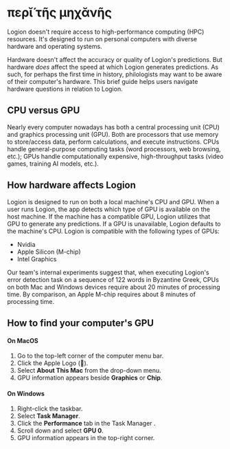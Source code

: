 # περῐ́ τῆς μηχᾰνῆς

Logion doesn't require access to high-performance computing (HPC) resources. It's designed to run on personal computers with diverse hardware and operating systems.

Hardware doesn't affect the accuracy or quality of Logion's predictions. But hardware *does* affect the speed at which Logion generates predictions. As such, for perhaps the first time in history, philologists may want to be aware of their computer's hardware. This brief guide helps users navigate hardware questions in relation to Logion.

## CPU versus GPU

Nearly every computer nowadays has both a central processing unit (CPU) and graphics processing unit (GPU). Both are processors that use memory to store/access data, perform calculations, and execute instructions. CPUs handle general-purpose computing tasks (word processors, web browsing, etc.); GPUs handle computationally expensive, high-throughput tasks (video games, training AI models, etc.).

## How hardware affects Logion

Logion is designed to run on both a local machine's CPU and GPU. When a user runs Logion, the app detects which type of GPU is available on the host machine. If the machine has a compatible GPU, Logion utilizes that GPU to generate any predictions. If a GPU is unavailable, Logion defaults to the machine's CPU. Logion is compatible with the following types of GPUs:

- Nvidia
- Apple Silicon (M-chip)
- Intel Graphics

Our team's internal experiments suggest that, when executing Logion's error detection task on a sequence of 122 words in Byzantine Greek, CPUs on both Mac and Windows devices require about 20 minutes of processing time. By comparison, an Apple M-chip requires about 8 minutes of processing time.

## How to find your computer's GPU

#### On MacOS
1. Go to the top-left corner of the computer menu bar.
2. Click the Apple Logo ().
3. Select **About This Mac** from the drop-down menu.
4. GPU information appears beside **Graphics** or **Chip**.

#### On Windows
1. Right-click the taskbar.
2. Select **Task Manager**.
3. Click the **Performance** tab in the Task Manager .
4. Scroll down and select **GPU 0**.
5. GPU information appears in the top-right corner.
